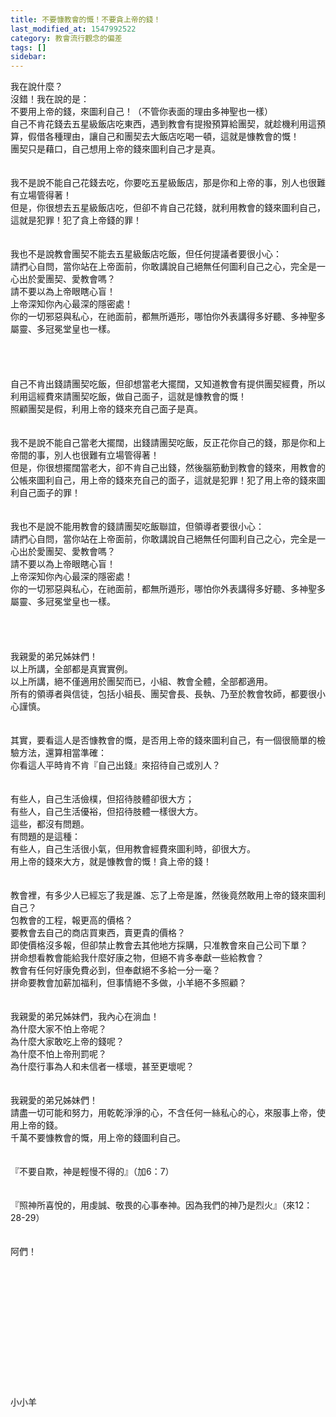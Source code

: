 ```yaml
---
title: 不要慷教會的慨！不要貪上帝的錢！
last_modified_at: 1547992522
category: 教會流行觀念的偏差
tags: []
sidebar: 
---
```


<p>我在說什麼？<br/>沒錯！我在說的是：<br/>不要用上帝的錢，來圖利自己！（不管你表面的理由多神聖也一樣）<br/><!--more-->自己不肯花錢去五星級飯店吃東西，遇到教會有提撥預算給團契，就趁機利用這預算，假借各種理由，讓自己和團契去大飯店吃喝一頓，這就是慷教會的慨！<br/>團契只是藉口，自己想用上帝的錢來圖利自己才是真。<br/><br/><br/>我不是說不能自己花錢去吃，你要吃五星級飯店，那是你和上帝的事，別人也很難有立場管得著！<br/>但是，你很想去五星級飯店吃，但卻不肯自己花錢，就利用教會的錢來圖利自己，這就是犯罪！犯了貪上帝錢的罪！<br/><br/><br/>我也不是說教會團契不能去五星級飯店吃飯，但任何提議者要很小心：<br/>請捫心自問，當你站在上帝面前，你敢講說自己絕無任何圖利自己之心，完全是一心出於愛團契、愛教會嗎？<br/>請不要以為上帝眼瞎心盲！<br/>上帝深知你內心最深的隱密處！<br/>你的一切邪惡與私心，在祂面前，都無所遁形，哪怕你外表講得多好聽、多神聖多屬靈、多冠冕堂皇也一樣。<br/><br/><br/><br/><br/>自己不肯出錢請團契吃飯，但卻想當老大擺闊，又知道教會有提供團契經費，所以利用這經費來請團契吃飯，做自己面子，這就是慷教會的慨！<br/>照顧團契是假，利用上帝的錢來充自己面子是真。<br/><br/><br/>我不是說不能自己當老大擺闊，出錢請團契吃飯，反正花你自己的錢，那是你和上帝間的事，別人也很難有立場管得著！<br/>但是，你很想擺闊當老大，卻不肯自己出錢，然後腦筋動到教會的錢來，用教會的公帳來圖利自己，用上帝的錢來充自己的面子，這就是犯罪！犯了用上帝的錢來圖利自己面子的罪！<br/><br/><br/>我也不是說不能用教會的錢請團契吃飯聯誼，但領導者要很小心：<br/>請捫心自問，當你站在上帝面前，你敢講說自己絕無任何圖利自己之心，完全是一心出於愛團契、愛教會嗎？<br/>請不要以為上帝眼瞎心盲！<br/>上帝深知你內心最深的隱密處！<br/>你的一切邪惡與私心，在祂面前，都無所遁形，哪怕你外表講得多好聽、多神聖多屬靈、多冠冕堂皇也一樣。<br/><br/><br/><br/><br/>我親愛的弟兄姊妹們！<br/>以上所講，全部都是真實實例。<br/>以上所講，絕不僅適用於團契而已，小組、教會全體，全部都適用。<br/>所有的領導者與信徒，包括小組長、團契會長、長執、乃至於教會牧師，都要很小心謹慎。<br/><br/><br/>其實，要看這人是否慷教會的慨，是否用上帝的錢來圖利自己，有一個很簡單的檢驗方法，還算相當準確：<br/>你看這人平時肯不肯『自己出錢』來招待自己或別人？<br/><br/><br/>有些人，自己生活儉樸，但招待肢體卻很大方；<br/>有些人，自己生活優裕，但招待肢體一樣很大方。<br/>這些，都沒有問題。<br/>有問題的是這種：<br/>有些人，自己生活很小氣，但用教會經費來圖利時，卻很大方。<br/>用上帝的錢來大方，就是慷教會的慨！貪上帝的錢！<br/><br/><br/>教會裡，有多少人已經忘了我是誰、忘了上帝是誰，然後竟然敢用上帝的錢來圖利自己？<br/>包教會的工程，報更高的價格？<br/>要教會去自己的商店買東西，賣更貴的價格？<br/>即使價格沒多報，但卻禁止教會去其他地方採購，只准教會來自己公司下單？<br/>拼命想看教會能給我什麼好康之物，但絕不肯多奉獻一些給教會？<br/>教會有任何好康免費必到，但奉獻絕不多給一分一毫？<br/>拼命要教會加薪加福利，但事情絕不多做，小羊絕不多照顧？<br/><br/><br/>我親愛的弟兄姊妹們，我內心在淌血！<br/>為什麼大家不怕上帝呢？<br/>為什麼大家敢吃上帝的錢呢？<br/>為什麼不怕上帝刑罰呢？<br/>為什麼行事為人和未信者一樣壞，甚至更壞呢？<br/><br/><br/>我親愛的弟兄姊妹們！<br/>請盡一切可能和努力，用乾乾淨淨的心，不含任何一絲私心的心，來服事上帝，使用上帝的錢。<br/>千萬不要慷教會的慨，用上帝的錢圖利自己。<br/><br/><br/>『不要自欺，神是輕慢不得的』（加6：7）<br/><br/><br/>『照神所喜悅的，用虔誠、敬畏的心事奉神。因為我們的神乃是烈火』（來12：28-29）<br/><br/><br/>阿們！<br/><br/><br/><br/><br/><br/><br/><br/><br/><br/><br/><br/><br/><br/>小小羊<br/></p>